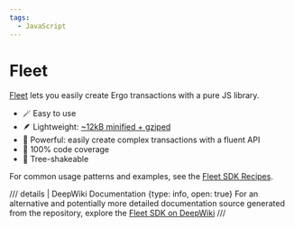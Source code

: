 ```yaml
---
tags:
  - JavaScript
---
```


# Fleet

[Fleet](https://fleet-sdk.github.io/docs/) lets you easily create Ergo transactions with a pure JS library. 

- 🪄 Easy to use
- 🪶 Lightweight: [~12kB minified + gziped](https://bundlephobia.com/package/@fleet-sdk/core)
- 🦾 Powerful: easily create complex transactions with a fluent API
- 🧪 100% code coverage
- 🌲 Tree-shakeable

For common usage patterns and examples, see the [Fleet SDK Recipes](fleet-sdk-recipes.md).



/// details | DeepWiki Documentation
    {type: info, open: true}
For an alternative and potentially more detailed documentation source generated from the repository, explore the [Fleet SDK on DeepWiki](https://deepwiki.com/fleet-sdk/fleet/1-overview)
///
